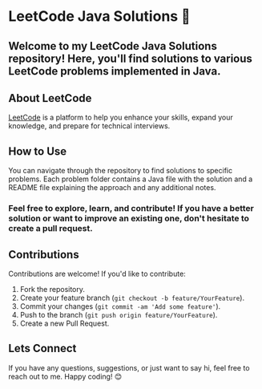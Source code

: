 #  LeetCode Java Solutions 🚀
## Welcome to my LeetCode Java Solutions repository! Here, you'll find solutions to various LeetCode problems implemented in Java.

## About LeetCode
[LeetCode](https://leetcode.com/) is a platform to help you enhance your skills, expand your knowledge, and prepare for technical interviews.

## How to Use
You can navigate through the repository to find solutions to specific problems. Each problem folder contains a Java file with the solution and a README file explaining the approach and any additional notes.

### Feel free to explore, learn, and contribute! If you have a better solution or want to improve an existing one, don't hesitate to create a pull request.

## Contributions
Contributions are welcome! If you'd like to contribute:
1. Fork the repository.
2. Create your feature branch (`git checkout -b feature/YourFeature`).
3. Commit your changes (`git commit -am 'Add some feature'`).
4. Push to the branch (`git push origin feature/YourFeature`).
5. Create a new Pull Request.

## Lets Connect
If you have any questions, suggestions, or just want to say hi, feel free to reach out to me. Happy coding! 😊





